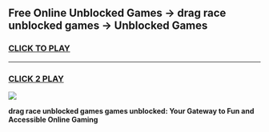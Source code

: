 
## Free Online Unblocked Games → drag race unblocked games → Unblocked Games
<h3>
<a href="https://premium.freeplayer.one?title=drag_race_unblocked_games&ref=21F">CLICK TO PLAY</a></h3>
<hr>

<h3>
<a href="https://premium.freeplayer.one?title=drag_race_unblocked_games&ref=21F">CLICK 2 PLAY</a>
  
</h3>

<a href="https://premium.freeplayer.one?title=drag_race_unblocked_games&ref=21F/"><img src="https://clearcache.store/games.png"></a>


**drag race unblocked games games unblocked: Your Gateway to Fun and Accessible Online Gaming**
